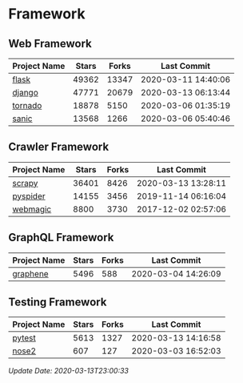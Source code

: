 # Framework

## Web Framework

| Project Name | Stars | Forks | Last Commit |
| ------------ | ----- | ----- | ----------- |
| [flask](https://github.com/pallets/flask) | 49362 | 13347 | 2020-03-11 14:40:06 |
| [django](https://github.com/django/django) | 47771 | 20679 | 2020-03-13 06:13:44 |
| [tornado](https://github.com/tornadoweb/tornado) | 18878 | 5150 | 2020-03-06 01:35:19 |
| [sanic](https://github.com/huge-success/sanic) | 13568 | 1266 | 2020-03-06 05:40:46 |

## Crawler Framework

| Project Name | Stars | Forks | Last Commit |
| ------------ | ----- | ----- | ----------- |
| [scrapy](https://github.com/scrapy/scrapy) | 36401 | 8426 | 2020-03-13 13:28:11 |
| [pyspider](https://github.com/binux/pyspider) | 14155 | 3456 | 2019-11-14 06:16:04 |
| [webmagic](https://github.com/code4craft/webmagic) | 8800 | 3730 | 2017-12-02 02:57:06 |

## GraphQL Framework

| Project Name | Stars | Forks | Last Commit |
| ------------ | ----- | ----- | ----------- |
| [graphene](https://github.com/graphql-python/graphene) | 5496 | 588 | 2020-03-04 14:26:09 |

## Testing Framework

| Project Name | Stars | Forks | Last Commit |
| ------------ | ----- | ----- | ----------- |
| [pytest](https://github.com/pytest-dev/pytest) | 5613 | 1327 | 2020-03-13 14:16:58 |
| [nose2](https://github.com/nose-devs/nose2) | 607 | 127 | 2020-03-03 16:52:03 |

*Update Date: 2020-03-13T23:00:33*